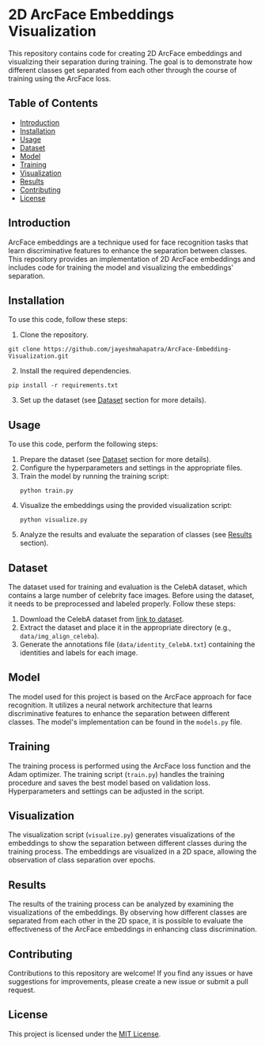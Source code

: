 
# 2D ArcFace Embeddings Visualization

This repository contains code for creating 2D ArcFace embeddings and visualizing their separation during training. The goal is to demonstrate how different classes get separated from each other through the course of training using the ArcFace loss.

## Table of Contents
- [Introduction](#introduction)
- [Installation](#installation)
- [Usage](#usage)
- [Dataset](#dataset)
- [Model](#model)
- [Training](#training)
- [Visualization](#visualization)
- [Results](#results)
- [Contributing](#contributing)
- [License](#license)

## Introduction

ArcFace embeddings are a technique used for face recognition tasks that learn discriminative features to enhance the separation between classes. This repository provides an implementation of 2D ArcFace embeddings and includes code for training the model and visualizing the embeddings' separation.

## Installation

To use this code, follow these steps:

1. Clone the repository.
```
git clone https://github.com/jayeshmahapatra/ArcFace-Embedding-Visualization.git
```
2. Install the required dependencies.
```
pip install -r requirements.txt
```
3. Set up the dataset (see [Dataset](#dataset) section for more details).

## Usage

To use this code, perform the following steps:

1. Prepare the dataset (see [Dataset](#dataset) section for more details).
2. Configure the hyperparameters and settings in the appropriate files.
3. Train the model by running the training script:
   ```
   python train.py
   ```
4. Visualize the embeddings using the provided visualization script:
   ```
   python visualize.py
   ```
5. Analyze the results and evaluate the separation of classes (see [Results](#results) section).

## Dataset

The dataset used for training and evaluation is the CelebA dataset, which contains a large number of celebrity face images. Before using the dataset, it needs to be preprocessed and labeled properly. Follow these steps:

1. Download the CelebA dataset from [link to dataset](insert-link-here).
2. Extract the dataset and place it in the appropriate directory (e.g., `data/img_align_celeba`).
3. Generate the annotations file (`data/identity_CelebA.txt`) containing the identities and labels for each image.

## Model

The model used for this project is based on the ArcFace approach for face recognition. It utilizes a neural network architecture that learns discriminative features to enhance the separation between different classes. The model's implementation can be found in the `models.py` file.

## Training

The training process is performed using the ArcFace loss function and the Adam optimizer. The training script (`train.py`) handles the training procedure and saves the best model based on validation loss. Hyperparameters and settings can be adjusted in the script.

## Visualization

The visualization script (`visualize.py`) generates visualizations of the embeddings to show the separation between different classes during the training process. The embeddings are visualized in a 2D space, allowing the observation of class separation over epochs.

## Results

The results of the training process can be analyzed by examining the visualizations of the embeddings. By observing how different classes are separated from each other in the 2D space, it is possible to evaluate the effectiveness of the ArcFace embeddings in enhancing class discrimination.

## Contributing

Contributions to this repository are welcome! If you find any issues or have suggestions for improvements, please create a new issue or submit a pull request.

## License

This project is licensed under the [MIT License](LICENSE).

